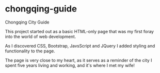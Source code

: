 # chongqing-guide
Chongqing City Guide

This project started out as a basic HTML-only page that was my first foray into the world of web development.

As I discovered CSS, Bootstrap, JavsScript and JQuery I added styling and functionality to the page.

The page is very close to my heart, as it serves as a reminder of the city I spent five years living and working, and it's where I met my wife!